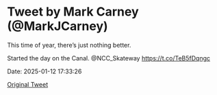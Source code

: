 # Tweet by Mark Carney (@MarkJCarney)

This time of year, there’s just nothing better. 

Started the day on the Canal. @NCC_Skateway https://t.co/TeB5fDqngc

Date: 2025-01-12 17:33:26

[Original Tweet](https://x.com/MarkJCarney/status/1878495515437924667)

